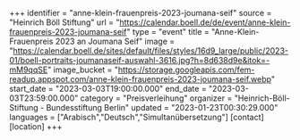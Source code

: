 +++
identifier = "anne-klein-frauenpreis-2023-joumana-seif"
source = "Heinrich Böll Stiftung"
url = "https://calendar.boell.de/de/event/anne-klein-frauenpreis-2023-joumana-seif"
type = "event"
title = "Anne-Klein-Frauenpreis 2023 an Joumana Seif"
image = "https://calendar.boell.de/sites/default/files/styles/16d9_large/public/2023-01/boell-portraits-joumanaseif-auswahl-3616.jpg?h=8d638d9e&itok=-mM9qqSE"
image_bucket = "https://storage.googleapis.com/fem-readup.appspot.com/anne-klein-frauenpreis-2023-joumana-seif.webp"
start_date = "2023-03-03T19:00:00.000"
end_date = "2023-03-03T23:59:00.000"
category = "Preisverleihung"
organizer = "Heinrich-Böll-Stiftung - Bundesstiftung Berlin"
updated = "2023-01-23T00:30:29.000"
languages = ["Arabisch","Deutsch","Simultanübersetzung"]
[contact]
[location]
+++